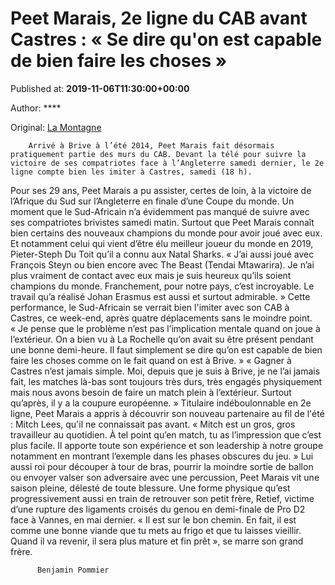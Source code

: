 
# Peet Marais, 2e ligne du CAB avant Castres : « Se dire qu'on est capable de bien faire les choses »

Published at: **2019-11-06T11:30:00+00:00**

Author: ****

Original: [La Montagne](https://www.lamontagne.fr/brive-la-gaillarde-19100/sports/peet-marais-2e-ligne-du-cab-avant-castres-se-dire-qu-on-est-capable-de-bien-faire-les-choses_13678090/)


        Arrivé à Brive à l’été 2014, Peet Marais fait désormais pratiquement partie des murs du CAB. Devant la télé pour suivre la victoire de ses compatriotes face à l’Angleterre samedi dernier, le 2e ligne compte bien les imiter à Castres, samedi (18 h).
      
Pour ses 29 ans, Peet Marais a pu assister, certes de loin, à la victoire de l’Afrique du Sud sur l’Angleterre en finale d’une Coupe du monde.
Un moment que le Sud-Africain n’a évidemment pas manqué de suivre avec ses compatriotes brivistes samedi matin.
Surtout que Peet Marais connaît bien certains des nouveaux champions du monde pour avoir joué avec eux. Et notamment celui qui vient d’être élu meilleur joueur du monde en 2019, Pieter-Steph Du Toit qu’il a connu aux Natal Sharks.
« J’ai aussi joué avec François Steyn ou bien encore avec The Beast (Tendai Mtawarira). Je n’ai plus vraiment de contact avec eux mais je suis heureux qu’ils soient champions du monde. Franchement, pour notre pays, c’est incroyable. Le travail qu’a réalisé Johan Erasmus est aussi et surtout admirable. »
Cette performance, le Sud-Africain se verrait bien l'imiter avec son CAB à Castres, ce week-end, après quatre déplacements sans le moindre point.
« Je pense que le problème n’est pas l’implication mentale quand on joue à l’extérieur. On a bien vu à La Rochelle qu’on avait su être présent pendant une bonne demi-heure. Il faut simplement se dire qu’on est capable de bien faire les choses comme on le fait quand on est à Brive. »
« Gagner à Castres n’est jamais simple. Moi, depuis que je suis à Brive, je ne l’ai jamais fait, les matches là-bas sont toujours très durs, très engagés physiquement mais nous avons besoin de faire un match plein à l’extérieur. Surtout qu’après, il y a la coupure européenne. »
Titulaire indéboulonnable en 2e ligne, Peet Marais a appris à découvrir son nouveau partenaire au fil de l'été : Mitch Lees, qu'il ne connaissait pas avant.
« Mitch est un gros, gros travailleur au quotidien. À tel point qu’en match, tu as l’impression que c’est plus facile. Il apporte toute son expérience et son leadership à notre groupe notamment en montrant l’exemple dans les phases obscures du jeu. »
Lui aussi roi pour découper à tour de bras, pourrir la moindre sortie de ballon ou envoyer valser son adversaire avec une percussion, Peet Marais vit une saison pleine, délesté de toute blessure.
Une forme physique qu’est progressivement aussi en train de retrouver son petit frère, Retief, victime d’une rupture des ligaments croisés du genou en demi-finale de Pro D2 face à Vannes, en mai dernier.
« Il est sur le bon chemin. En fait, il est comme une bonne viande que tu mets au frigo et que tu laisses vieillir. Quand il va revenir, il sera plus mature et fin prêt », se marre son grand frère.

        
          Benjamin Pommier
        
      
